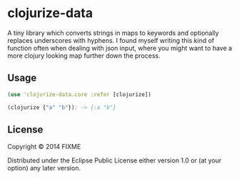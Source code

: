 # clojurize-data

A tiny library which converts strings in maps to keywords and optionally replaces underscores with hyphens.
I found myself writing this kind of function often when dealing with json input, where you might want to have
a more clojury looking map further down the process.

## Usage

```clojure
(use 'clojurize-data.core :refer [clojurize])
```

```clojure
(clojurize {"a" "b"}); -> {:a "b"}
```

## License

Copyright © 2014 FIXME

Distributed under the Eclipse Public License either version 1.0 or (at
your option) any later version.
